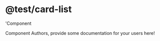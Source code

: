 @test/card-list
===============================================
&#39;Component

Component Authors, provide some documentation for your users here!
